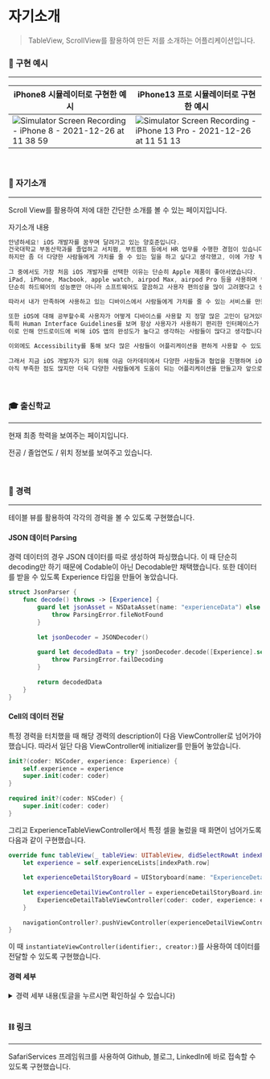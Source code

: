 # 자기소개
> TableView, ScrollView를 활용하여 만든 저를 소개하는 어플리케이션입니다.
 
### 🤖 구현 예시
---
|iPhone8 시뮬레이터로 구현한 예시|iPhone13 프로 시뮬레이터로 구현한 예시|
|---|---|
|![Simulator Screen Recording - iPhone 8 - 2021-12-26 at 11 38 59](https://bit.ly/311N9ae)|![Simulator Screen Recording - iPhone 13 Pro - 2021-12-26 at 11 51 13](https://bit.ly/3emBSEz)|

<br>

### 🤝 자기소개 
---
Scroll View를 활용하여 저에 대한 간단한 소개를 볼 수 있는 페이지입니다. 

자기소개 내용 

```swift
안녕하세요! iOS 개발자를 꿈꾸며 달려가고 있는 양호준입니다.
건국대학교 부동산학과를 졸업하고 서치펌, 부트캠프 등에서 HR 업무를 수행한 경험이 있습니다.
하지만 좀 더 다양한 사람들에게 가치를 줄 수 있는 일을 하고 싶다고 생각했고, 이에 가장 부합하는 것이 개발자라고 생각했습니다.
                    
그 중에서도 가장 처음 iOS 개발자를 선택한 이유는 단순히 Apple 제품이 좋아서였습니다.
iPad, iPhone, Macbook, apple watch, airpod Max, airpod Pro 등을 사용하며 만족했습니다.
단순히 하드웨어의 성능뿐만 아니라 소프트웨어도 깔끔하고 사용자 편의성을 많이 고려했다고 생각했습니다. 

따라서 내가 만족하며 사용하고 있는 디바이스에서 사람들에게 가치를 줄 수 있는 서비스를 만들 수 있다는 점이 특히 매력적이었습니다.
                    
또한 iOS에 대해 공부할수록 사용자가 어떻게 디바이스를 사용할 지 정말 많은 고민이 담겨있다는 것을 느낄 수 있었습니다.  
특히 Human Interface Guidelines를 보며 항상 사용자가 사용하기 편리한 인터페이스가 무엇인지 많은 고민이 녹여져있다는 것을 느낄 수 있었습니다.
이로 인해 안드로이드에 비해 iOS 앱의 완성도가 높다고 생각하는 사람들이 많다고 생각합니다.

이외에도 Accessibility를 통해 보다 많은 사람들이 어플리케이션을 편하게 사용할 수 있도록 노력하고 있다는 점도 인상적이었습니다. 
                    
그래서 지금 iOS 개발자가 되기 위해 야곰 아카데미에서 다양한 사람들과 협업을 진행하며 iOS 개발을 공부하고 있습니다. 
아직 부족한 점도 많지만 더욱 다양한 사람들에게 도움이 되는 어플리케이션을 만들고자 앞으로도 꾸준히 학습하는 개발자가 되고 싶습니다. 
```

<br>

### 🎓 출신학교 
---
현재 최종 학력을 보여주는 페이지입니다. 

전공 / 졸업연도 / 위치 정보를 보여주고 있습니다. 

<br>

### 💼 경력
---
테이블 뷰를 활용하여 각각의 경력을 볼 수 있도록 구현했습니다.

#### JSON 데이터 Parsing
경력 데이터의 경우 JSON 데이터를 따로 생성하여 파싱했습니다. 
이 때 단순히 decoding만 하기 때문에 Codable이 아닌 Decodable만 채택했습니다. 
또한 데이터를 받을 수 있도록 Experience 타입을 만들어 놓았습니다. 

```swift
struct JsonParser {
    func decode() throws -> [Experience] {
        guard let jsonAsset = NSDataAsset(name: "experienceData") else {
            throw ParsingError.fileNotFound
        }
        
        let jsonDecoder = JSONDecoder()
        
        guard let decodedData = try? jsonDecoder.decode([Experience].self, from: jsonAsset.data) else {
            throw ParsingError.failDecoding
        }
        
        return decodedData
    }
}
```

#### Cell의 데이터 전달
특정 경력을 터치했을 때 해당 경력의 description이 다음 ViewController로 넘어가야 했습니다. 
따라서 일단 다음 ViewController에 initializer를 만들어 놓았습니다. 

```swift
init?(coder: NSCoder, experience: Experience) {
    self.experience = experience
    super.init(coder: coder)
}
    
required init?(coder: NSCoder) {
    super.init(coder: coder)
}
```

그리고 ExperienceTableViewController에서 특정 셀을 눌렀을 때 화면이 넘어가도록 다음과 같이 구현했습니다. 
```swift
override func tableView(_ tableView: UITableView, didSelectRowAt indexPath: IndexPath) {
    let experience = self.experienceLists[indexPath.row]
        
    let experienceDetailStoryBoard = UIStoryboard(name: "ExperienceDetail", bundle: nil)
        
    let experienceDetailViewController = experienceDetailStoryBoard.instantiateViewController(identifier: "ExperienceDetail") { coder in
        ExperienceDetailTableViewController(coder: coder, experience: experience)
    }
        
    navigationController?.pushViewController(experienceDetailViewController, animated: true)
}
```

이 때 `instantiateViewController(identifier:, creator:)`를 사용하여  데이터를 전달할 수 있도록 구현했습니다. 

#### 경력 세부 
<details>
<summary>경력 세부 내용(토글을 누르시면 확인하실 수 있습니다)</summary>
<div markdown="1">

<details>
<summary>야곰아카데미 커리어 스타터 캠프</summary>
<div markdown="1">

기간: 2021.10 ~ 현재

```swift
5개의 팀 프로젝트를 진행한 경험이 있습니다. 현재에도 계속 추가적인 프로젝트를 진행 중입니다. 
Swift를 기반으로 iOS 앱 개발 관련 학습을 하고 있습니다. 클로저, 고차함수, 반복문, 조건문 등 Swift 문법은 물론 UIKit을 기반으로 한 앱 개발에 대해서 공부 중입니다. 
현재는 동시성 프로그래밍, Protocol Oriented Programming에 대해 중점적으로 공부 중입니다.

평소에는 모르는 부분이 있으면 Swift 공식문서, Apple Developer Documentation, Human Interface Guidelines를 통해 학습을 하고 있습니다. 따라서 영문 문서를 읽는 데에도 전혀 거부감이 없습니다. 

또한 현재 다른 사람들과 함께 '객체지향의 사실과 오해, 조영호'로 객체 지향에 대해서도 공부 중입니다. Swift 또한 객체 지향 언어인 만큼 이를 통해 객체 지향에 대한 이해도를 높이고 있는 중입니다.
```

</div>
</details>

<details>
<summary>코드스테이츠 커리어팀 Operation Manager (인턴)</summary>
<div markdown="1">

기간: 2021.05 ~ 2021.10

```swift
개발자 부트캠프인 코드스테이츠에서 수료생들을 대상으로 적합한 기업을 추천해주고, 이를 대상으로 진행하는 잡서칭 세션을 운영 및 관리하는 업무를 수행했습니다. 이 당시 Javascript 기반의 웹 프론트엔드 / 백엔드 개발자를 소싱하고 맞춤 추천하는 업무를 담당했습니다. 
또한 수료한 지 꽤 기간이 된 경우 경력직으로 개발자를 소싱하고 맞춤추천하는 업무를 담당했습니다. 이 때에는 Stibee라는 서비스를 활용해 공고를 홍보했습니다.

이외에도 zapier를 통해 구글 스프레드 시트에 설문 조사가 자동으로 반영되도록 자동화 업무도 진행했으며 세션에 직접 참여하여 수료생들을 대상으로 회사의 맞춤 추천 서비스를 소개하는 역할도 맡았습니다. 
수료생들의 취업 관련 데이터를 취합하여 데이터를 관리하고 분석하는 역할도 수행했으며, 세션 관련 피드백 또한 분석하고 새롭게 문항을 제작하는 업무도 수행했습니다.

이를 통해 개발자들의 취업 환경에 대해 배울 수 있었고 다양한 개발자와 소통해보며 개발에 대한 이해도를 높일 수 있었습니다. 이전에는 개발자에 대한 막연한 생각을 하고 있었다면, 이 업무를 통해 어떤 개발자가 되고 싶고, 어떻게 준비해야할 지를 깊이있게 고민해볼 수 있었던 좋은 경험이었습니다.
```
</div>
</details>

<details>
<summary>야곰아카데미 코드 스타터 캠프</summary>
<div markdown="1">

기간: 2021.08 ~ 2021.09

```swift
부트캠프에서 업무를 하면서, 직접 서비스를 제작하고 이를 유지보수하는 개발자가 되고 싶다고 생각했습니다. 하지만 아직 개발에 대한 경험이 없었기에 야곰아카데미에서 진행하는 코드 스타터 캠프를 수강했습니다. 
이와 더불어 처음으로 Swift Playgrounds라는 어플리케이션으로 코딩을 시작했습니다. 

Swift Playgrounds의 코딩 배우기 1, 2를 스스로 해보고 야곰아카데미를 통해 Swift 기본 문법(반복문, 조건문, 옵셔널, 에러처리, 타입 등)을 익히며, 어렵긴 했지만 내가 생각했던 것들이 실제로 콘솔 창에 구현되는 것을 보며 재미를 느낄 수 있었습니다. 
한 번도 공부를 하면서 재미있다고 생각한 적이 없었는데 프로그래밍은 공부라는 생각이 안 들고 즐거웠습니다.

따라서 개발이 정말 저에게 잘 맞는 것 같다고 생각했고, 커리어 전환을 해보자고 결심하게 된 계기가 되었습니다. 
```
</div>
</details>

<details>
<summary>오픈놀 미니인턴</summary>
<div markdown="1">

기간: 2020.09 ~ 2020.10

```swift
국내 게임회사인 네오위즈의 면접 방법을 기획하고 실제로 HR 실무진들에게 피드백을 받았습니다. 

오픈놀의 미니인턴 프로그램을 통해 실제로 실무진들이 해볼 수 있는 고민을 직접 해보고 자료 조사도 해보며 아이디어를 제안하고 기획서를 작성했습니다.
```
</div>
</details>

<details>
<summary>피티피플 리그장(기수 대표)</summary>
<div markdown="1">

기간: 2019.05 ~ 2020.05

```swift
연합 동아리인 피티피플에서 리그장으로서 1년간 동아리 활동을 했습니다. 

정해진 커리큘럼(주제)에 맞춰 다양한 발표 경험이 있습니다. 발표 주제는 전공, 취미, 음악 등 다양한 것들을 토대로 진행했습니다. 
또한 전문 심사위원들을 초빙한 연합 동아리 간 발표 대회에서도 발표자로 직접 참여하여 우수상을 수상한 경험이 있습니다.

이외에도 기수 장으로서 1년 간 동아리 운영을 했습니다. 분기 별로 동아리 원들의 피드백을 수렴 후 전체 운영 방안을 기획했으며, 신입 동아리원 면접도 2회 진행했습니다. 
이외에도 MT, 수료식 등 다양한 행사도 직접 기획하고 진행한 경험이 있습니다.
```
</div>
</details>

<details>
<summary>더라이징스타(현 헤딩) HR 3팀 인턴</summary>
<div markdown="1">

기간: 2019.09 ~ 2019.12

```swift
다양한 기업들의 요청에 맞춰 적합한 인재를 물색하고 직접 후보자에게 컨택하여 채용 제안을 해본 경험이 있습니다. 
3개월 동안 약 1,000명의 사람들과 직접 소통하며 해당 기업의 소개와 지원 의사를 물어보는 업무를 진행했습니다. 
이 과정에서 사람들과 어떻게 소통해야 설득을 할 수 있는지 고민해볼 수 있었습니다.

또한 이를 통해 다른 사람들의 인생에 중요한 직업을 찾아준다는 생각에 보람도 느낄 수 있었습니다.
```
</div>
</details>

</div>
</details>

<br>

### ⛓ 링크
---
SafariServices 프레임워크를 사용하여 Github, 블로그, LinkedIn에 바로 접속할 수 있도록 구현했습니다. 

